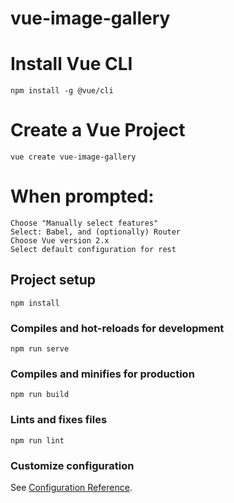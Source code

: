 # vue-image-gallery

# Install Vue CLI
```
npm install -g @vue/cli
```
# Create a Vue Project
```
vue create vue-image-gallery
```
# When prompted:
```
Choose "Manually select features"
Select: Babel, and (optionally) Router
Choose Vue version 2.x
Select default configuration for rest
```

## Project setup
```
npm install
```

### Compiles and hot-reloads for development
```
npm run serve
```

### Compiles and minifies for production
```
npm run build
```

### Lints and fixes files
```
npm run lint
```

### Customize configuration
See [Configuration Reference](https://cli.vuejs.org/config/).
